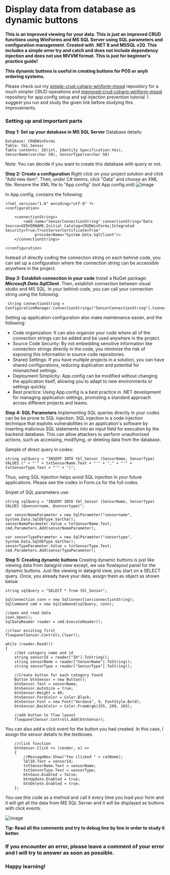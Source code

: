 # Display data from database as dynamic buttons
**This is an improved viewing for your data. This is just an improved CRUD functions using WinForms and MS SQL Server using SQL parameters and configuration management. Created with .NET 8 and MSSQL v20. This includes a simple error try and catch and does not include dependency injection and does not use MVVM format. This is just for beginner's practice guide!**


**This dynamic buttons is useful in creating buttons for POS or anyh ordering systems.**

Please check out my [simple-crud-csharp-winform-mssql](https://github.com/CheskaAbarro/simple-crud-csharp-winform-mssqql) repository for a much simpler CRUD operations and [improved-crud-csharp-winform-mssql](https://github.com/CheskaAbarro/improved-crud-csharp-winform-mssql) repository for app.config setup and sql injection prevention tutorial.
I suggest you run and study the given link before studying this improvements. 

### Setting up and important parts 
**Step 1: Set up your database in MS SQL Server**
Database details: 
```
Database: CRUDWinForms
Table: tbl_Sensor
Table contents: ID(int, Identity Specification:Yes), SensorName(varchar 50), SensorType(varchar 50)
```
Note: You can decide if you want to create this database with query or not.


**Step 2: Create a configuration**
Right click on your project solution and click "Add new item". Then, under C# itemns, click "Data" and choose an XML file. Rename the XML file to "App.config" (not App.config.xml)
![image](https://github.com/user-attachments/assets/ba5399d7-c4b4-4d01-8dd3-cdc3567f1e06)

In App.config, contains the following:
```
<?xml version="1.0" encoding="utf-8" ?>
<configuration>

	<connectionStrings>
		<add name="SensorConnectionString" connectionString="Data Source=SERVERNAME;Initial Catalog=CRUDWinForms;Integrated Security=True;TrustServerCertificate=True"
			 providerName="System.Data.SqlClient"/>
	</connectionStrings>
	
</configuration>
```
Instead of directly coding the connection string on each behind-code, you can set up a configuration where the connection string can be accessible anywhere in the project.


**Step 3: Establish connection in your code**
Install a NuGet package: ***Microsoft.Data.SqlClient***.
Then, establish connection between visual studio and MS SQL. 
In your behind-code, you can call your connection string using the following:
```
 string connectionString = ConfigurationManager.ConnectionStrings["SensorConnectionString"].ConnectionString;
```
Setting up application configuration also make maintenance easier, and the following:
- Code organization: It can also organize your code where all of the connection strings can be added and be used anywhere in the project.
- Source Code Security: By not embedding sensitive information like connection strings directly in the code, you minimize the risk of exposing this information in source code repositories.
- Shared Settings: If you have multiple projects in a solution, you can have shared configurations, reducing duplication and potential for mismatched settings.
- Deployment Simplicity:  App.config can be modified without changing the application itself, allowing you to adapt to new environments or settings quickly.
- Best practice: Using App.config is a best practice in .NET development for managing application settings, promoting a standard approach across different projects and teams.


**Step 4: SQL Parameters**
Implementing SQL queries directly in your codes can be be prone to SQL injection. SQL injection is a code injection technique that exploits vulnerabilities in an application's software by inserting malicious SQL statements into an input field for execution by the backend database. This can allow attackers to perform unauthorized actions, such as accessing, modifying, or deleting data from the database.

Sample of direct query in codes:
```
string sqlQuery = "INSERT INTO tbl_Sensor (SensorName, SensorType) VALUES (" + "'" + txtSensorName.Text + "'" + "," + "'" + txtSensorType.Text + "'" + ")";
```
Thus, using SQL injection helps avoid SQL injection in your future applications. Please see the codes in Form.cs for the full codes. 

Snipet of SQL parameters use:
```
string sqlQuery = "INSERT INTO tbl_Sensor (SensorName, SensorType) VALUES (@sensorname, @sensortype)";

var sensorNameParameter = new SqlParameter("sensorname", System.Data.SqlDbType.VarChar);
sensorNameParameter.Value = txtSensorName.Text;
cmd.Parameters.Add(sensorNameParameter);

var sensorTypeParameter = new SqlParameter("sensortype", System.Data.SqlDbType.VarChar);
sensorTypeParameter.Value = txtSensorType.Text;
cmd.Parameters.Add(sensorTypeParameter);
```

**Step 5: Creating dynamic buttons**
Creating dynamic buttons is just like viewing data from datagrid view except, we use flowlayout panel for the dynamic buttons. 
Just like viewing in datagrid view, you start on a SELECT query. Once, you already have your data, assign them as object as shown below
```
string sqlQuery = "SELECT * from tbl_Sensor";

SqlConnection conn = new SqlConnection(connectionString);
SqlCommand cmd = new SqlCommand(sqlQuery, conn);

//open and read data
conn.Open();
SqlDataReader reader = cmd.ExecuteReader();

//clear existing first
flowpanelSensor.Controls.Clear();

while (reader.Read())
{
    //Get category name and id
    string sensorId = reader["ID"].ToString();
    string sensorName = reader["SensorName"].ToString();
    string sensorType = reader["SensorType"].ToString();

    //Create button for each category found
    Button btnSensor = new Button();
    btnSensor.Text = sensorName;
    btnSensor.AutoSize = true;
    btnSensor.Height = 40;
    btnSensor.ForeColor = Color.Black;
    btnSensor.Font = new Font("Verdana", 9, FontStyle.Bold);
    btnSensor.BackColor = Color.FromArgb(255, 209, 103);

    //add button to flow layout
    flowpanelSensor.Controls.Add(btnSensor);

```
You can also add a click event for the button you had created. In this case, I assign the sensor details to the textboxes. 
```
    //click function
    btnSensor.Click += (sender, e) =>
    {
        //MessageBox.Show("You clicked " + catName);
        lblID.Text = sensorId;
        txtSensorName.Text = sensorName;
        txtSensorType.Text = sensorType;
        btnSave.Enabled = false;
        btnUpdate.Enabled = true;
        btnDelete.Enabled = true;
    };
```
You use this code as a method and call it every time you load your form and it will get all the data from MS SQL Server and it will be displayed as buttons with click events. 

![image](https://github.com/user-attachments/assets/1cb77427-c697-47a6-9e3e-6f66f196719d)


**Tip: Read all the comments and try to debug line by line in order to study it better.**

### If you encounter an error, please leave a comment of your error and I will try to answer as soon as possible. 
### Happy learning!

